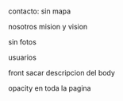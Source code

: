 #
#
#
#

contacto: 
sin mapa


nosotros
mision y vision

sin fotos 


usuarios

front
sacar descripcion del body


opacity en toda la pagina


